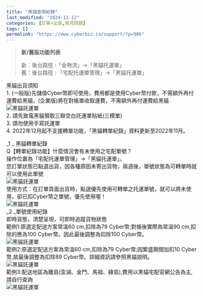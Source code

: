 ```yaml
---
title: "黑貓查詢紀錄"
last_modified: "2024-11-12"
categories: [訂單>出貨,常見問題]
tags: []
permalink: "https://www.cyberbiz.io/support/?p=986"
---
```


> **新/舊版功能列表**
>
> 新：後台路徑 :「金物流」→「黑貓托運單」  
> 舊：後台路徑 : 「宅配托運單管理」→「黑貓托運單」

黑貓出貨須知  
1\. (一般版)先儲值Cyber幣即可使用，費用都是使用Cyber幣付款，不需額外再付運費給黑貓，(企業版)將在對帳單收取運費，不需額外再付運費給黑貓  
![黑貓託運單](https://www.cyberbiz.co/support/wp-content/uploads/2019/03/黑貓-19.png)  
2\. 請先致電黑貓領取三聯空白託運單貼紙(三模單)  
3\. 請勿使用手寫託運單  
4\. 2022年12月起不支援轉單功能，「黑貓轉單紀錄」資料更新至2022年11月。

_1   _ 黑貓轉單紀錄  
Q【轉單紀錄功能】什麼情況會有未使用之宅配單號？  
操作位置為「宅配托運單管理」→「黑貓托運單」。  
您訂單狀態已點選出貨，因各種原因未寄出貨物，兩週後，單號狀態為可轉單時就可以使用此單號  
![黑貓託運單](https://www.cyberbiz.co/support/wp-content/uploads/2019/03/黑貓-23.png)  
使用方式：在訂單頁面出貨時，點選優先使用可轉單之托運單號，就可以將未使用，卻已扣Cyber幣之單號，優先使用喔！  
![黑貓託運單](https://www.cyberbiz.co/support/wp-content/uploads/2019/03/黑貓-24.png)  
_2   _單號使用紀錄  
即時貨態，清楚呈現，可即時追蹤貨物狀態  
範例1:原選定配送方案常溫60 cm,扣除為79 Cyber幣;對帳後實際為常溫90 cm,扣除的應為100 Cyber幣。因此最後調整為扣除100
Cyber幣。  
![黑貓託運單](https://www.cyberbiz.co/support/wp-content/uploads/2019/03/黑貓-25.png)  
範例2:原選定配送方案為常溫60 cm,扣除為79 Cyber幣;因繁盛期間加扣10 Cyber幣,故最後調整為扣除89
Cyber幣。詳細資訊請參照黑貓說明。  
![黑貓託運單](https://www.cyberbiz.co/support/wp-content/uploads/2019/03/黑貓-25-1.png)  
範例3:配送地區為離島(澎湖、金門、馬祖、綠島),費用以黑貓宅配官網公告為主,請自行查詢  
![黑貓託運單](https://www.cyberbiz.co/support/wp-content/uploads/2019/03/黑貓-26.png)

